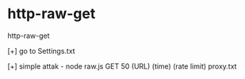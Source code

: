 # http-raw-get
http-raw-get


[+] go to Settings.txt

[+] simple attak - node raw.js GET 50 (URL) (time) (rate limit) proxy.txt
